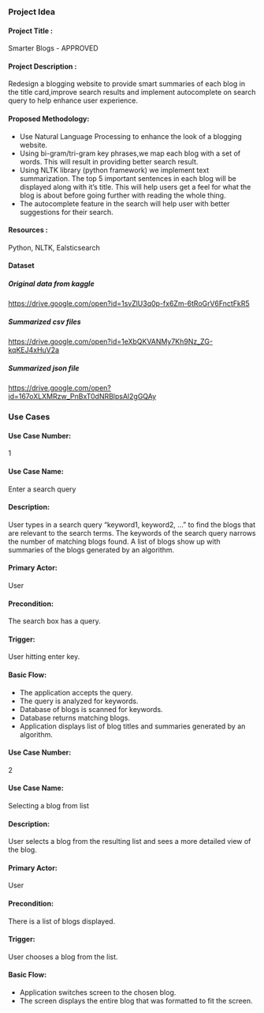 

### Project Idea

#### Project Title : 
Smarter Blogs  - APPROVED

#### Project Description : 
Redesign a blogging website to provide smart summaries of each blog in the title card,improve search results and implement autocomplete on search query to help enhance user experience.

#### Proposed Methodology:
- Use Natural Language Processing to enhance the look of a blogging website.
- Using bi-gram/tri-gram key phrases,we map each blog with a set of words. This will result in providing better search result.
- Using NLTK library (python framework) we implement text summarization. The top 5 important sentences in each blog will be displayed along with it’s title. This will help users get a feel for what the blog is about before going further with reading the whole thing.
- The autocomplete feature in the search will help user with better suggestions for their search.

#### Resources : 
Python, NLTK, Ealsticsearch 

#### Dataset

##### Original data from kaggle 
https://drive.google.com/open?id=1svZlU3q0p-fx6Zm-6tRoGrV6FnctFkR5

##### Summarized csv files
https://drive.google.com/open?id=1eXbQKVANMy7Kh9Nz_ZG-kqKEJ4xHuV2a

##### Summarized json file
https://drive.google.com/open?id=167oXLXMRzw_PnBxT0dNRBlpsAl2gGQAy

### Use Cases

#### Use Case Number:
1

#### Use Case Name:
Enter a search query

#### Description:
User types in a search query “keyword1, keyword2, …” to find the blogs that are relevant to the search terms. The keywords of the search query narrows the number of matching blogs found. A list of blogs show up with summaries of the blogs generated by an algorithm.

#### Primary Actor:
User

#### Precondition:
The search box has a query.

#### Trigger:
User hitting enter key.

#### Basic Flow:
- The application accepts the query.
- The query is analyzed for keywords.
- Database of blogs is scanned for keywords.
- Database returns matching blogs.
- Application displays list of blog titles and summaries generated by an algorithm.

#### Use Case Number:
2

#### Use Case Name:
Selecting a blog from list

#### Description:
User selects a blog from the resulting list and sees a more detailed view of the blog.

#### Primary Actor:
User

#### Precondition:
There is a list of blogs displayed.

#### Trigger:
User chooses a blog from the list.

#### Basic Flow:
- Application switches screen to the chosen blog.
- The screen displays the entire blog that was formatted to fit the screen.

